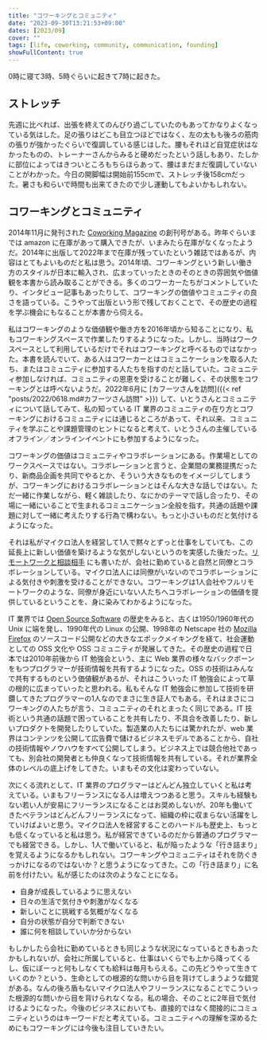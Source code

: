 ```yaml
---
title: "コワーキングとコミュニティ"
date: "2023-09-30T13:21:53+09:00"
dates: [2023/09]
cover: ""
tags: [life, coworking, community, communication, founding]
showFullContent: true
---
```


0時に寝て3時、5時ぐらいに起きて7時に起きた。

## ストレッチ

先週に比べれば、出張を終えてのんびり過ごしていたのもあってかなりよくなっている気はした。足の張りはどこも目立つほどではなく、左の太もも後ろの筋肉の張りが強かったぐらいで復調している感じはした。腰もそれほど自覚症状はなかったものの、トレーナーさんからみると硬めだったという話しもあり、たしかに部位によってはきついところもちらほらあって、腰はまだまだ復調していないことがわかった。今日の開脚幅は開始前155cmで、ストレッチ後158cmだった。暑さも和らいで時間も出来てきたので少し運動してもよいかもしれない。

## コワーキングとコミュニティ

2014年11月に発刊された [Coworking Magazine](http://coworkingmagazine.net/) の創刊号がある。昨年ぐらいまでは amazon に在庫があって購入できたが、いまみたら在庫がなくなったようだ。2014年に出版して2022年まで在庫が残っていたという雑誌ではあるが、内容はとてもよいものだと私は思う。2014年頃、コワーキングという新しい働き方のスタイルが日本に輸入され、広まっていったときのそのときの雰囲気や価値観を本書から読み取ることができる。多くのコワーカーたちがコメントしていたり、インタビュー記事もあったりして、コワーキングの価値やコミュニティの良さを語っている。こうやって出版という形で残しておくことで、その歴史の過程を学ぶ機会にもなることが本書から伺える。

私はコワーキングのような価値観や働き方を2016年頃から知ることになり、私もコワーキングスペースで作業したりするようになった。しかし、当時はワークスペースとして利用しているだけでそれはコワーキングと呼べるものではなかった。本書を読んでいて、ある人はコワーカーとはコミュニケーションを取る人たち、またはコミュニティに参加する人たちを指すのだと話していた。コミュニティ参加しなければ、コミュニティの恩恵を受けることが難しく、その状態をコワーキングとは呼べないようだ。2022年6月に [カフーツさんを訪問]({{< ref "posts/2022/0618.md#カフーツさん訪問" >}}) して、いとうさんとコミュニティについて話してみて、私の知っている IT 業界のコミュニティの在り方とコワーキングにおけるコミュニティには通じるところがあって、それ以来、コミュニティを学ぶことや課題管理のヒントになると考えて、いとうさんの主催しているオフライン／オンラインイベントにも参加するようになった。

コワーキングの価値はコミュニティやコラボレーションにある。作業場としてのワークスペースではない。コラボレーションと言うと、企業間の業務提携だったり、新商品企画を共同でやるとか、そういう大きなものをイメージしてしまうが、コワーキングにおけるコラボレーションとはそんな大きな話しではない。ただ一緒に作業しながら、軽く雑談したり、なにかのテーマで話し合ったり、その場に一緒にいることで生まれるコミュニケーション全般を指す。共通の話題や課題に対して一緒に考えたりする行為で構わない。もっと小さいものだと気付けるようになった。

それは私がマイクロ法人を経営して1人で黙々とずっと仕事をしていても、この延長上に新しい価値を築けるような気がしないというのを実感した後だった。[リモートワークと相談相手](https://note.com/t2y1979/n/n84deed5fd934) にも書いたが、会社に勤めていると自然と同僚とコラボレーションしている。マイクロ法人には同僚がいないのでコラボレーションによる気付きや刺激を受けることができない。コワーキングは1人会社やフルリモートワークのような、同僚が身近にいない人たちへコラボレーションの価値を提供しているということを、身に染みてわかるようになった。

IT 業界では [Open Source Software](https://en.wikipedia.org/wiki/Open-source_software) の歴史をみると、古くは1950/1960年代の Unix に端を発し、1990年代の Linux の公開、1998年の Netscape 社の [Mozilla Firefox](https://en.wikipedia.org/wiki/Firefox) のソースコード公開などの大きなエポックメイキングを経て、社会運動としての OSS 文化や OSS コミュニティが発展してきた。その歴史の過程で日本では2010年前後から IT 勉強会という、主に Web 業界の様々なバックボーンをもつプログラマーが技術情報を共有するようになった。OSS の技術はみんなで共有するものという価値観があるが、それはこういった IT 勉強会によって草の根的に広まっていったと思われる。私もそんな IT 勉強会に参加して技術を研鑽してきたプログラマーの1人なのでまさに生き証人でもある。それはまさにコワーキングの人たちが言う、コミュニティのそれとまったく同じである。IT 技術という共通の話題で困っていることを共有したり、不具合を改善したり、新しいプロダクトを開発したりしていた。製造業の人たちには驚かれたが、web 業界はコンテンツを公開して広告費で儲けるビジネスモデルであることから、自社の技術情報やノウハウをすべて公開してしまう。ビジネス上では競合他社であっても、別会社の開発者とも仲良くなって技術情報を共有している。それが業界全体のレベルの底上げをしてきた。いまもその文化は変わっていない。

次にくる流れとして、IT 業界のプログラマーはどんどん独立していくと私は考えている。いまもフリーランスになる人は増えつつあると思う。スキルも経験もない若い人が安易にフリーランスになることはお奨めしないが、20年も働いてきたベテランはどんどんフリーランスになって、組織の枠に収まらない活躍をしていけばよいと思う。マイクロ法人を経営することのハードルも歴史上、もっとも低くなっていると私は思う。私が経営できているのだから普通のプログラマーでも経営できる。しかし、1人で働いていると、私が陥ったような「行き詰まり」を覚えるようになるかもしれない。コワーキングやコミュニティはそれを防ぐきっかけになるのではないか？と思うようになってきた。この「行き詰まり」に名前を付けたい。私が感じたのは次のようなことになる。

* 自身が成長しているように思えない
* 日々の生活で気付きや刺激がなくなる
* 新しいことに挑戦する気概がなくなる
* 自分の状態が自分で判断できない
* 誰に何を相談していいか分からない

もしかしたら会社に勤めているときも同じような状況になっているときもあったかもしれないが、会社に所属していると、仕事はいくらでも上から降ってくるし、仮にぼーっと何もしなくても給料は毎月もらえる。この先どうやって生きていくのか？という、生命としての根源的な問いから目を背けてしまうような錯覚がある。なんの後ろ盾もないマイクロ法人やフリーランスになることでこういった根源的な問いから目を背けられなくなる。私の場合、そのことに2年目で気付けるようになった。今後のビジネスにおいても、直接的ではなく間接的にコミュニティというのはキーワードだと考えている。コミュニティへの理解を深めるためにもコワーキングには今後も注目していきたい。
